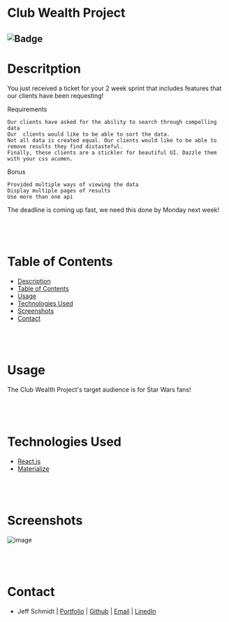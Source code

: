 # Club Wealth Project
![Badge](https://img.shields.io/badge/license-MIT-blue)
---
# Descritption

You just received a ticket for your 2 week sprint that includes features  that our clients have been requesting!

Requirements

    Our clients have asked for the ability to search through compelling data
    Our  clients would like to be able to sort the data.
    Not all data is created equal. Our clients would like to be able to remove results they find distasteful.
    Finally, these clients are a stickler for beautiful UI. Dazzle them with your css acumen.

 

Bonus

    Provided multiple ways of viewing the data
    Display multiple pages of results
    Use more than one api

 

The deadline is coming up fast, we need this done by Monday next week!

 

&nbsp;
---
# Table of Contents

  - [Description](#description)
  - [Table of Contents](#table-of-contents)
  - [Usage](#usage)
  - [Technologies Used](#technologies-used)
  - [Screenshots](#screenshots)
  - [Contact](#contact)

&nbsp;
---
# Usage

The Club Wealth Project's target audience is for Star Wars fans!

&nbsp;
---
# Technologies Used

- [React.js](https://reactjs.org/)
- [Materialize](https://materializecss.com/)


&nbsp;
---
# Screenshots

![image](https://user-images.githubusercontent.com/101135703/185814373-c29b360e-ea98-49a4-b6c5-ac2bd82e12d9.png)

&nbsp;
---
# Contact

- Jeff Schmidt | [Portfolio](https://jeffs-portfolio123.netlify.app/) | [Github](https://github.com/Jeff-T-Schmidt) | [Email](jeff.t.schmidt@gmail.com) | [LinedIn](https://www.linkedin.com/in/jeff-t-schmidt/)